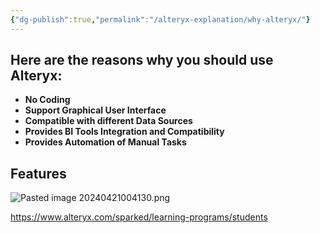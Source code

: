 ```yaml
---
{"dg-publish":true,"permalink":"/alteryx-explanation/why-alteryx/"}
---
```


## **Here are the reasons why you should use Alteryx:**

- **No Coding**
- **Support Graphical User Interface** 
- **Compatible with different Data Sources**
- **Provides BI Tools Integration and Compatibility**
- **Provides Automation of Manual Tasks**


## Features

![Pasted image 20240421004130.png](/img/user/Pasted%20image%2020240421004130.png)

https://www.alteryx.com/sparked/learning-programs/students

